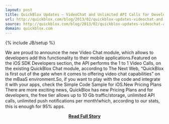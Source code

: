 ```yaml
---
layout: post
title: QuickBlox Updates – VideoChat and Unlimited API Calls for Developers
url: http://quickblox.com/blog/2013/02/quickblox-updates-videochat-and-unlimited-api-calls-for-developers/
source: http://quickblox.com/blog/2013/02/quickblox-updates-videochat-and-unlimited-api-calls-for-developers/
domain: quickblox.com
---
```

{% include JB/setup %}<p>We are proud to announce the new Video Chat module, which allows to developers add this functionality to their mobile applications.Featured on the iOS SDK Developers section, the API performs the 1 to 1 Video Calls, on the existing QuickBlox Chat module, according to The Next Web, “QuickBlox is first out of the gate when it comes to offering video chat capabilities” on the mBaaS environment.So, if you want to play with the code and integrate it with your apps, check the Simple Code Sample for iOS.New Pricing Plans
 There are more exciting news, QuickBlox has new Pricing Plans and for developers, the free tier allows up to 10 Gb traffic/storage, unlimited API calls, unlimited push notiﬁcations per month!which, according to our stats, this is enough for 95% apps.</p>
<center><p><a href="http://quickblox.com/blog/2013/02/quickblox-updates-videochat-and-unlimited-api-calls-for-developers/" style='padding:25px; font-sze:18px; font-weight: bold;'>Read Full Story</a></p></center>
